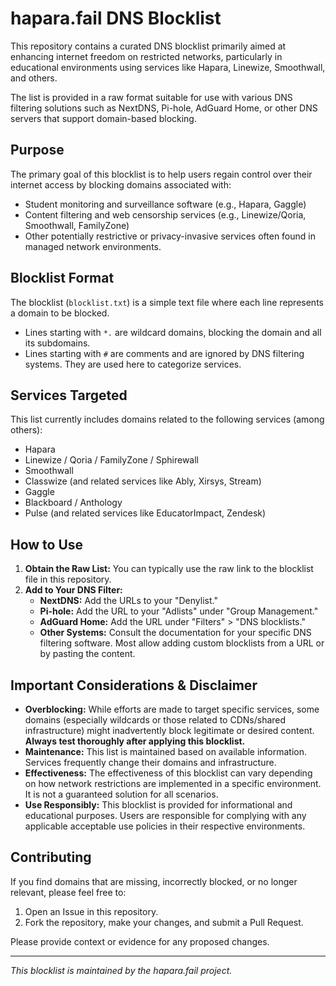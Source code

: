 # hapara.fail DNS Blocklist

This repository contains a curated DNS blocklist primarily aimed at enhancing internet freedom on restricted networks, particularly in educational environments using services like Hapara, Linewize, Smoothwall, and others.

The list is provided in a raw format suitable for use with various DNS filtering solutions such as NextDNS, Pi-hole, AdGuard Home, or other DNS servers that support domain-based blocking.

## Purpose

The primary goal of this blocklist is to help users regain control over their internet access by blocking domains associated with:

* Student monitoring and surveillance software (e.g., Hapara, Gaggle)
* Content filtering and web censorship services (e.g., Linewize/Qoria, Smoothwall, FamilyZone)
* Other potentially restrictive or privacy-invasive services often found in managed network environments.

## Blocklist Format

The blocklist (`blocklist.txt`) is a simple text file where each line represents a domain to be blocked.

* Lines starting with `*.` are wildcard domains, blocking the domain and all its subdomains.
* Lines starting with `#` are comments and are ignored by DNS filtering systems. They are used here to categorize services.

## Services Targeted

This list currently includes domains related to the following services (among others):

* Hapara
* Linewize / Qoria / FamilyZone / Sphirewall
* Smoothwall
* Classwize (and related services like Ably, Xirsys, Stream)
* Gaggle
* Blackboard / Anthology
* Pulse (and related services like EducatorImpact, Zendesk)

## How to Use

1.  **Obtain the Raw List:** You can typically use the raw link to the blocklist file in this repository.
2.  **Add to Your DNS Filter:**
    * **NextDNS:** Add the URLs to your "Denylist."
    * **Pi-hole:** Add the URL to your "Adlists" under "Group Management."
    * **AdGuard Home:** Add the URL under "Filters" > "DNS blocklists."
    * **Other Systems:** Consult the documentation for your specific DNS filtering software. Most allow adding custom blocklists from a URL or by pasting the content.

## Important Considerations & Disclaimer

* **Overblocking:** While efforts are made to target specific services, some domains (especially wildcards or those related to CDNs/shared infrastructure) might inadvertently block legitimate or desired content. **Always test thoroughly after applying this blocklist.**
* **Maintenance:** This list is maintained based on available information. Services frequently change their domains and infrastructure.
* **Effectiveness:** The effectiveness of this blocklist can vary depending on how network restrictions are implemented in a specific environment. It is not a guaranteed solution for all scenarios.
* **Use Responsibly:** This blocklist is provided for informational and educational purposes. Users are responsible for complying with any applicable acceptable use policies in their respective environments.

## Contributing

If you find domains that are missing, incorrectly blocked, or no longer relevant, please feel free to:

1.  Open an Issue in this repository.
2.  Fork the repository, make your changes, and submit a Pull Request.

Please provide context or evidence for any proposed changes.

---

*This blocklist is maintained by the hapara.fail project.*
